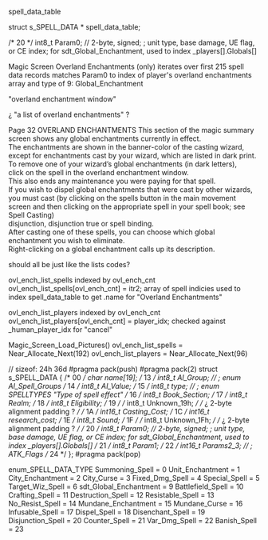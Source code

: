 


spell_data_table

struct s_SPELL_DATA * spell_data_table;


/* 20 */  int8_t Param0;                // 2-byte, signed;  ; unit type, base damage, UE flag, or CE index;  for sdt_Global_Enchantment, used to index _players[].Globals[]



Magic Screen
Overland Enchantments
(only) iterates over first 215 spell data records
matches Param0 to index of player's overland enchantments array
and type of 9: Global_Enchantment

"overland enchantment window"

¿ "a list of overland enchantments" ?

Page 32
OVERLAND ENCHANTMENTS
This section of the magic summary screen shows any global enchantments currently in effect.  
The enchantments are shown in the banner-color of the casting wizard,  
  except for enchantments cast by your wizard, which are listed in dark print.  
To remove one of your wizard’s global enchantments (in dark letters),  
  click on the spell in the overland enchantment window.  
This also ends any maintenance you were paying for that spell.  
If you wish to dispel global enchantments that were cast by other wizards,  
  you must cast (by clicking on the spells button in the main movement screen and then clicking on the appropriate spell in your spell book; see Spell Casting)  
  disjunction, disjunction true or spell binding.  
After casting one of these spells, you can choose which global enchantment you wish to eliminate.  
Right-clicking on a global enchantment calls up its description.  


should all be just like the lists codes?

ovl_ench_list_spells
indexed by ovl_ench_cnt
ovl_ench_list_spells[ovl_ench_cnt] = itr2;
array of spell indicies
used to index spell_data_table to get .name for "Overland Enchantments"


ovl_ench_list_players
indexed by ovl_ench_cnt
ovl_ench_list_players[ovl_ench_cnt] = player_idx;
checked against _human_player_idx for "cancel"


Magic_Screen_Load_Pictures()
ovl_ench_list_spells = Near_Allocate_Next(192)
ovl_ench_list_players = Near_Allocate_Next(96)





// sizeof:  24h  36d
#pragma pack(push)
#pragma pack(2)
struct s_SPELL_DATA
{
    /* 00 */ char name[19];
    /* 13 */  int8_t AI_Group;              //  ; enum AI_Spell_Groups
    /* 14 */  int8_t AI_Value;
    /* 15 */  int8_t type;                  //  ; enum SPELLTYPES   "Type of spell effect"
    /* 16 */  int8_t Book_Section;
    /* 17 */  int8_t Realm;
    /* 18 */  int8_t Eligibility;
    /* 19 */  /* int8_t Unknown_19h; */  /* ¿ 2-byte alignment padding ? */
    /* 1A */  int16_t Casting_Cost;
    /* 1C */  int16_t research_cost;
    /* 1E */  int8_t Sound;
    /* 1F */  /* int8_t Unknown_1Fh; */  /* ¿ 2-byte alignment padding ? */
    /* 20 */  int8_t Param0;                // 2-byte, signed;  ; unit type, base damage, UE flag, or CE index;  for sdt_Global_Enchantment, used to index _players[].Globals[]
    /* 21 */  int8_t Param1;
    /* 22 */  int16_t Params2_3;            //  ; ATK_Flags
    /* 24 */
};
#pragma pack(pop)



enum_SPELL_DATA_TYPE
Summoning_Spell         =  0
Unit_Enchantment        =  1
City_Enchantment        =  2
City_Curse              =  3
Fixed_Dmg_Spell         =  4
Special_Spell           =  5
Target_Wiz_Spell        =  6
sdt_Global_Enchantment  =  9
Battlefield_Spell       = 10
Crafting_Spell          = 11
Destruction_Spell       = 12
Resistable_Spell        = 13
No_Resist_Spell         = 14
Mundane_Enchantment     = 15
Mundane_Curse           = 16
Infusable_Spell         = 17
Dispel_Spell            = 18
Disenchant_Spell        = 19
Disjunction_Spell       = 20
Counter_Spell           = 21
Var_Dmg_Spell           = 22
Banish_Spell            = 23
